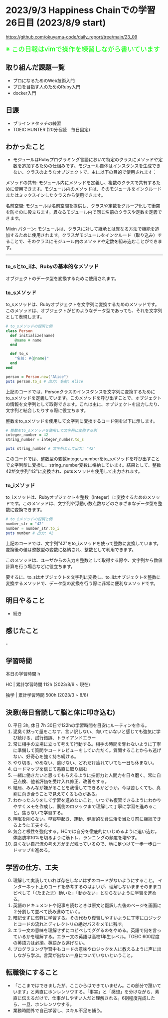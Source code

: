 # 2023/9/3 Happiness Chainでの学習26日目 (2023/8/9 start)

https://github.com/okuyama-code/daily_report/tree/main/23_09

<span style="font-size: 150%; color: lime;">※ この日報はvimで操作を練習しながら書いています</span>

## 取り組んだ課題一覧
- プロになるためのWeb技術入門
- プロを目指す人のためのRuby入門
- docker入門

## 日課
- ブラインドタッチの練習
- TOEIC HUNTER (20分音読　毎日固定)

<!-- ## 本日作成した or 編集したQiita記事URL -->
<!-- ## 参考にしたQiita記事 -->


## わかったこと
- モジュールはRubyプログラミング言語において特定のクラスにメソッドや定数を追加するための仕組みです。モジュール自体はインスタンスを生成できない、クラスのようなオブジェクトで、主に以下の目的で使用されます：

メソッドの共有: モジュール内にメソッドを定義し、複数のクラスで共有するために使用できます。モジュール内のメソッドは、そのモジュールをインクルードまたはミックスインしたクラスから使用できます。

名前空間: モジュールは名前空間を提供し、クラスや定数をグループ化して衝突を防ぐのに役立ちます。異なるモジュール内で同じ名前のクラスや定数を定義できます。

Mixin パターン: モジュールは、クラスに対して継承とは異なる方法で機能を追加するために使用されます。クラスがモジュールをインクルード（取り込み）することで、そのクラスにモジュール内のメソッドや定数を組み込むことができます。

------------------------------------------------
### to_sとto_iは、Rubyの基本的なメソッド
オブジェクトのデータ型を変換するために使用されます。

### to_sメソッド
to_sメソッドは、Rubyオブジェクトを文字列に変換するためのメソッドです。このメソッドは、オブジェクトがどのようなデータ型であっても、それを文字列として表現します。

```ruby
# to_sメソッドの説明と例
class Person
  def initialize(name)
    @name = name
  end

  def to_s
    "名前: #{@name}"
  end
end

person = Person.new("Alice")
puts person.to_s # 出力: 名前: Alice
```
上記のコードでは、Personクラスのインスタンスを文字列に変換するためにto_sメソッドを定義しています。このメソッドを呼び出すことで、オブジェクトの情報を文字列として取得できます。これは主に、オブジェクトを出力したり、文字列と結合したりする際に役立ちます。


整数をto_sメソッドを使用して文字列に変換するコード例を以下に示します。

```ruby
# 整数をto_sメソッドを使用して文字列に変換する例
integer_number = 42
string_number = integer_number.to_s

puts string_number # 文字列として出力: "42"
```
このコードでは、整数型の変数integer_numberをto_sメソッドを呼び出すことで文字列型に変換し、string_number変数に格納しています。結果として、整数42が文字列"42"に変換され、putsメソッドを使用して出力されます。

### to_iメソッド
to_iメソッドは、Rubyオブジェクトを整数（Integer）に変換するためのメソッドです。このメソッドは、文字列や浮動小数点数などのさまざまなデータ型を整数に変換できます。

```ruby
# to_iメソッドの説明と例
number_str = "42"
number = number_str.to_i
puts number # 出力: 42
```
上記のコードでは、文字列"42"をto_iメソッドを使って整数に変換しています。変換後の値は整数型の変数に格納され、整数として利用できます。

このメソッドは、ユーザからの入力を整数として取得する際や、文字列から数値計算を行う場合などに役立ちます。

要するに、to_sはオブジェクトを文字列に変換し、to_iはオブジェクトを整数に変換するメソッドで、データ型の変換を行う際に非常に便利なメソッドです。
## 明日やること
- 続き

## 感じたこと
-　


## 学習時間
本日の学習時間 h　 <br>

HC | 累計学習時間 112h (2023/8/9 ~ 現在) <br>

独学 | 累計学習時間 500h (2023/3 ~ 8/8)


## 決意(毎日音読して脳と体に叩き込む)
0. 平日 3h, 休日 7h  30日で122hの学習時間を目安にルーティンを作る。
1. 泥臭く黙って量をこなす、言い訳しない、向いていないと感じても強気に学び続ける、試行錯誤、トライアンドエラー
2. 常に相手の立場に立って考えて行動する。相手の時間を奪わないように丁寧に準備して質問やコードレビューをしていただく。質問することからも逃げない、好奇心を強く持ち続ける。
3. やり切る、やめない、逃げない、どれだけ疲れていても一日も休まない。
4. ロードマップを信じて愚直に取り組む
5. 一緒に働きたいと思ってもらえるように技術力と人間力を日々磨く。常に自己点検、他者評価を受け入れ修正、改善をする。
6. 結局、みんなが嫌がることを我慢してできるかどうか。今は苦しくても、真剣に向き合うことで見えてくるものがある。
7. わかったふりをして学習を進めないこと。いつでも復習できるようにわかりやすくメモを作成し、裏側のロジックまで理解して丁寧に学習を進めること。焦らないで学習する。
8. 睡眠を削らない。早寝早起き、運動、健康的な食生活を当たり前に継続できるように工夫する。
9. 気合と根性を強化する。HCでは自分を徹底的にいじめるように追い込む。体脂肪率10%を切るように筋トレ、ランニングの頻度を増やす。
10. 良くない自己流の考え方がまだ残っているので、地に足つけて一歩一歩ロードマップを進める。

## 学習の仕方、工夫
0. 理解して実装していれば存在しないはずのコードがないようにすること。
インターネット上のコードを参考するのはよいが、理解しないままそのままコピペして「（たまたま）動いた」「動かない」とならないように学習を進める。
1. 英語のドキュメントや記事を読むときは原文と翻訳した後のページを画面に２分割して並べて読み進めていく。
2. 暗記せずに気軽に学習する。その代わり復習しやすいように丁寧にロジックとコードの流れとディレクトリの絶対パスをメモに残す。
3. エラー文の意味を理解せずにコピペしてググるのをやめる。英語で何を言っているかを理解する。エラー文の英語は高校1年生レベル。TOEIC 600程度の英語力は必須。英語から逃げない。
4. プログラミング学習中もコードの意味やロジックを人に教えるように声に出しながら学ぶ。言葉が出ない＝身についていないということ。

## 転職後にすること
- 「ここまではできましたが、ここからはできていません。この部分で躓いています」と素直にホンレンソウする。「事実」と「感想」を分けながら、素直に伝えるだけで、仕事がしやすい人だと理解される。6割程度完成したら、一旦、ホンレンソウする。
- 業務時間外で自己学習し、スキル不足を補う。
